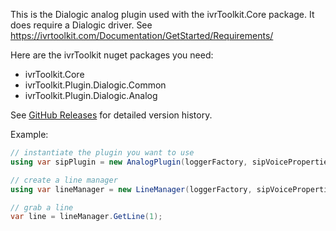 This is the Dialogic analog plugin used with the ivrToolkit.Core package. 
It does require a Dialogic driver. See https://ivrtoolkit.com/Documentation/GetStarted/Requirements/

Here are the ivrToolkit nuget packages you need:
- ivrToolkit.Core
- ivrToolkit.Plugin.Dialogic.Common
- ivrToolkit.Plugin.Dialogic.Analog

See [GitHub Releases](https://github.com/ivrToolkit/ivrToolkit/releases) for detailed version history.

Example:
```csharp
// instantiate the plugin you want to use
using var sipPlugin = new AnalogPlugin(loggerFactory, sipVoiceProperties);

// create a line manager
using var lineManager = new LineManager(loggerFactory, sipVoiceProperties, sipPlugin);

// grab a line
var line = lineManager.GetLine(1);
```